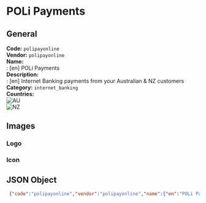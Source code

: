 # POLi Payments 
## General 
**Code:** `polipayonline`  
**Vendor:** `polipayonline`  
**Name:**  
:	[en] POLi Payments  
**Description:**  
: [en] Internet Banking payments from your Australian & NZ customers  
**Category:** `internet_banking`  
**Countries:**  
![AU](https://cdnjs.cloudflare.com/ajax/libs/flag-icon-css/3.3.0/flags/4x3/AU.svg#w24)  
![NZ](https://cdnjs.cloudflare.com/ajax/libs/flag-icon-css/3.3.0/flags/4x3/NZ.svg#w24)  
 
## Images 
### Logo 
### Icon 
## JSON Object 
```json
 {"code":"polipayonline","vendor":"polipayonline","name":{"en":"POLi Payments"},"description":{"en":"Internet Banking payments from your Australian & NZ customers"},"countries":["AU","NZ"],"category":"internet_banking"}```  
